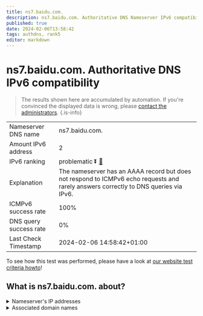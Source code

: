 ```yaml
---
title: ns7.baidu.com.
description: ns7.baidu.com. Authoritative DNS Nameserver IPv6 compatibility
published: true
date: 2024-02-06T13:58:42
tags: authdns, rank5
editor: markdown
---
```


# ns7.baidu.com. Authoritative DNS IPv6 compatibility

> The results shown here are accumulated by automation. If you're convinced the displayed data is wrong, please [contact the administrators](/howto/chat). 
{.is-info}




|   |   |
| - | - |
| Nameserver DNS name | ns7.baidu.com.
| Amount IPv6 address | 2
| IPv6 ranking | problematic :arrow_double_down: [🔗](/howto/ranking) |
| Explanation | The nameserver has an AAAA record but does not respond to ICMPv6 echo requests and rarely answers correctly to DNS queries via IPv6. |
| ICMPv6 success rate | 100%|
| DNS query success rate | 0% |
| Last Check Timestamp | 2024-02-06 14:58:42+01:00 |

To see how this test was performed, please have a look at [our website test criteria howto](/howto/testcriteria/authdns)!


## What is ns7.baidu.com. about?




<details>
<summary>Nameserver's IP addresses</summary>

240e:bf:b801:1002:0:ff:b024:26de

240e:940:603:4:0:ff:b01b:589a

</details>



<details>
<summary>Associated domain names</summary>

baike.baidu.com

</details>
